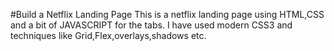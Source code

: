 #Build a Netflix Landing Page
This is a netflix landing page using HTML,CSS and a bit of JAVASCRIPT for the tabs. I have used modern CSS3 and techniques like Grid,Flex,overlays,shadows etc.